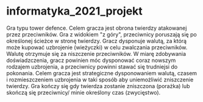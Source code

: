 # informatyka_2021_projekt
Gra typu tower defence.
Celem gracza jest obrona twierdzy atakowanej przez przeciwników. Gra z widokiem "z góry", przeciwnicy poruszają się po określonej ścieżce w stronę twierdzy.
Gracz dysponuje walutą, za którą może kupować uzbrojenie (wieżyczki) w celu zwalczania przeciwników. Walutę otrzymuje się za niszczenie przeciwników. W miarę zdobywania doświadzczenia, gracz powinien móc dysponować coraz nowszym rodzajem uzbrojenia, a przeciwnicy powinni stawać się trudniejsi do pokonania.
Celem gracza jest strategiczne dysponowaniem walutą, czasem i rozmieszczeniem uzbrojenia w taki sposób aby uniemożliwić zniszczenie twierdzy.
Gra kończy się gdy twierdza zostanie zniszczona (porażka) lub skończą się przeciwnicy/ minie określony czas (zwycięstwo).
